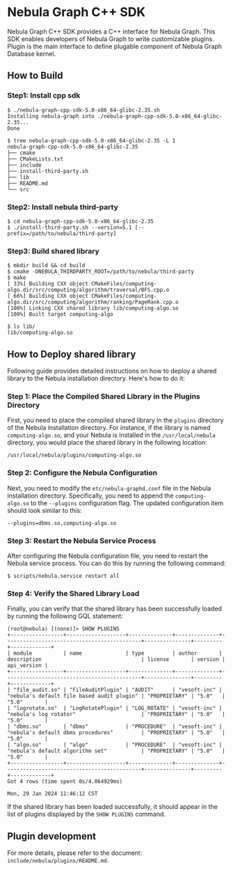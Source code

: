# Nebula Graph C++ SDK

Nebula Graph C++ SDK provides a C++ interface for Nebula Graph.
This SDK enables developers of Nebula Graph to write customizable plugins.
Plugin is the main interface to define plugable component of Nebula Graph Database kernel.

## How to Build

### Step1: Install cpp sdk

```shell
$ ./nebula-graph-cpp-sdk-5.0-x86_64-glibc-2.35.sh
Installing nebula-graph into ./nebula-graph-cpp-sdk-5.0-x86_64-glibc-2.35...
Done

$ tree nebula-graph-cpp-sdk-5.0-x86_64-glibc-2.35 -L 1
nebula-graph-cpp-sdk-5.0-x86_64-glibc-2.35
├── cmake
├── CMakeLists.txt
├── include
├── install-third-party.sh
├── lib
├── README.md
└── src
```

### Step2: Install nebula third-party

```shell
$ cd nebula-graph-cpp-sdk-5.0-x86_64-glibc-2.35
$ ./install-third-party.sh --version=5.1 [--prefix=/path/to/nebula/third-party]
```

### Step3: Build shared library

```shell
$ mkdir build && cd build
$ cmake -DNEBULA_THIRDPARTY_ROOT=/path/to/nebula/third-party
$ make
[ 33%] Building CXX object CMakeFiles/computing-algo.dir/src/computing/algorithm/traversal/BFS.cpp.o
[ 66%] Building CXX object CMakeFiles/computing-algo.dir/src/computing/algorithm/ranking/PageRank.cpp.o
[100%] Linking CXX shared library lib/computing-algo.so
[100%] Built target computing-algo

$ ls lib/
lib/computing-algo.so
```

## How to Deploy shared library

Following guide provides detailed instructions on how to deploy a shared library
to the Nebula installation directory. Here's how to do it:

### Step 1: Place the Compiled Shared Library in the Plugins Directory

First, you need to place the compiled shared library in the `plugins` directory
of the Nebula installation directory. For instance, if the library is named
`computing-algo.so`, and your Nebula is installed in the `/usr/local/nebula`
directory, you would place the shared library in the following location:

```
/usr/local/nebula/plugins/computing-algo.so
```

### Step 2: Configure the Nebula Configuration

Next, you need to modify the `etc/nebula-graphd.conf` file in the Nebula
installation directory. Specifically, you need to append the `computing-algo.so`
to the `--plugins` configuration flag. The updated configuration item should
look similar to this:

```
--plugins=dbms.so,computing-algo.so
```

### Step 3: Restart the Nebula Service Process

After configuring the Nebula configuration file, you need to restart the Nebula
service process. You can do this by running the following command:

```shell
$ scripts/nebula.service restart all
```

### Step 4: Verify the Shared Library Load

Finally, you can verify that the shared library has been successfully loaded by
running the following GQL statement:

```
(root@nebula) [(none)]> SHOW PLUGINS
+-----------------+-------------------+--------------+--------------+--------------------------------------------+---------------+---------+-------------+
| module          | name              | type         | author       | description                                | license       | version | api_version |
+-----------------+-------------------+--------------+--------------+--------------------------------------------+---------------+---------+-------------+
| "file_audit.so" | "FileAuditPlugin" | "AUDIT"      | "vesoft-inc" | "nebula's default file based audit plugin" | "PROPRIETARY" | "5.0"   | "5.0"       |
| "logrotate.so"  | "LogRotatePlugin" | "LOG_ROTATE" | "vesoft-inc" | "nebula's log rotator"                     | "PROPRIETARY" | "5.0"   | "5.0"       |
| "dbms.so"       | "dbms"            | "PROCEDURE"  | "vesoft-inc" | "nebula's default dbms procedures"         | "PROPRIETARY" | "5.0"   | "5.0"       |
| "algo.so"       | "algo"            | "PROCEDURE"  | "vesoft-inc" | "nebula's default algorithm set"           | "PROPRIETARY" | "5.0"   | "5.0"       |
+-----------------+-------------------+--------------+--------------+--------------------------------------------+---------------+---------+-------------+
Got 4 rows (time spent 0s/4.064929ms)

Mon, 29 Jan 2024 11:46:12 CST
```

If the shared library has been loaded successfully, it should appear in the list
of plugins displayed by the `SHOW PLUGINS` command.


## Plugin development

For more details, please refer to the document: `include/nebula/plugins/README.md`.
